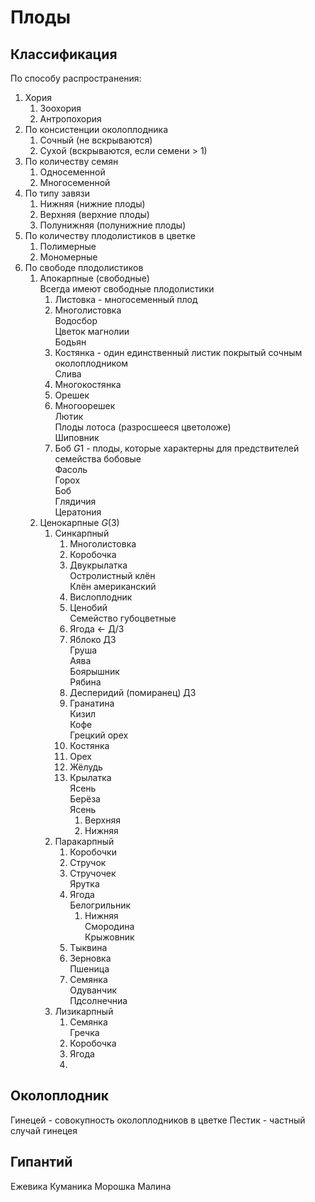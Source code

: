 # Плоды

## Классификация

По способу распространения:
1. Хория
	1. Зоохория
	2. Антропохория
2. По консистенции околоплодника
	1. Сочный (не вскрываются)
	2. Сухой (вскрываются, если семени > 1)
3. По количеству семян
	1. Односеменной
	2. Многосеменной
4. По типу завязи
	1. Нижняя (нижние плоды)
	2. Верхняя (верхние плоды)
	3. Полунижняя (полунижние плоды)
5. По количеству плодолистиков в цветке
	1. Полимерные
	2. Мономерные
6. По свободе плодолистиков
	1. Апокарпные (свободные)<br>Всегда имеют свободные плодолистики
		1. Листовка - многосеменный плод
		2. Многолистовка<br>Водосбор<br>Цветок магнолии<br>Бодьян
		3. Костянка - один единственный листик покрытый сочным околоплодником<br>Слива
		4. Многокостянка
		5. Орешек
		6. Многоорешек<br>Лютик<br>Плоды лотоса (разросшееся цветоложе)<br>Шиповник
		7. Боб $G1$ - плоды, которые характерны для предствителей семейства бобовые<br>Фасоль<br>Горох<br>Боб<br>Глядичия<br>Цератония
	2. Ценокарпные $G(3)$
		1. Синкарпный
			1. Многолистовка
			2. Коробочка
			3. Двукрылатка<br>Остролистный клён<br>Клён американский
			4. Вислоплодник
			5. Ценобий<br>Семейство губоцветные
			6. Ягода $\leftarrow$ Д/З
			7. Яблоко ДЗ<br>Груша<br>Аява<br>Боярышник<br>Рябина
			8. Десперидий (помиранец) ДЗ
			9. Гранатина<br>Кизил<br>Кофе<br>Грецкий орех
			10. Костянка
			11. Орех
			12. Жёлудь
			13. Крылатка<br>Ясень<br>Берёза<br>Ясень
				1. Верхняя
				2. Нижняя
		2. Паракарпный
			1. Коробочки
			2. Стручок
			3. Стручочек<br>Ярутка
			4. Ягода<br>Белогрильник
				1. Нижняя<br>Смородина<br>Крыжовник
			5. Тыквина
			6. Зерновка<br>Пшеница
			7. Семянка<br>Одуванчик<br>Пдсолнечниа
		3. Лизикарпный
			1. Семянка<br>Гречка
			2. Коробочка
			3. Ягода
			4. 
## Околоплодник
Гинецей - совокупность околоплодников в цветке
Пестик - частный случай гинецея

## Гипантий


Ежевика 
Куманика
Морошка
Малина